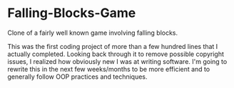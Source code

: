 # Falling-Blocks-Game
Clone of a fairly well known game involving falling blocks.

This was the first coding project of more than a few hundred lines that I actually completed. Looking back through it to remove possible copyright issues, I realized how obviously new I was at writing software. I'm going to rewrite this in the next few weeks/months to be more efficient and to generally follow OOP practices and techniques.
